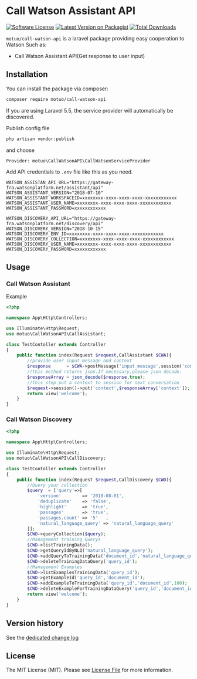 # Call Watson Assistant API

[![Software License](https://img.shields.io/badge/license-MIT-brightgreen.svg?style=flat-square)](LICENSE.md)
[![Latest Version on Packagist](https://img.shields.io/packagist/v/motuo/call-watson-api.svg?style=flat-square)](https://packagist.org/packages/motuo/call-watson-api)
[![Total Downloads](https://img.shields.io/packagist/dt/motuo/call-watson-api.svg?style=flat-square)](https://packagist.org/packages/motuo/call-watson-api)

`motuo/call-watson-api` is a laravel package providing easy cooperation to Watson
Such as:

- Call Watson Assistant API(Get response to user input)


## Installation

You can install the package via composer:

``` bash
composer require motuo/call-watson-api
```

If you are using Laravel 5.5, the service provider will automatically be discovered. 

Publish config file

```bash
php artisan vendor:publish
```
and choose

```
Provider: motuo\CallWatsonAPI\CallWatsonServiceProvider
```

Add API credentials to `.env` file like this as you need.

```env
WATSON_ASSISTAN_API_URL="https://gateway-fra.watsonplatform.net/assistant/api"
WATSON_ASSISTANT_VERSION="2018-07-10"
WATSON_ASSISTANT_WORKSPACEID=xxxxxxxx-xxxx-xxxx-xxxx-xxxxxxxxxxxx
WATSON_ASSISTANT_USER_NAME=xxxxxxxx-xxxx-xxxx-xxxx-xxxxxxxxxxxx
WATSON_ASSISTANT_PASSWORD=xxxxxxxxxxxx

WATSON_DISCOVERY_API_URL="https://gateway-fra.watsonplatform.net/discovery/api"
WATSON_DISCOVERY_VERSION="2018-10-15"
WATSON_DISCOVERY_ENV_ID=xxxxxxxx-xxxx-xxxx-xxxx-xxxxxxxxxxxx
WATSON_DISCOVERY_COLLECTION=xxxxxxxx-xxxx-xxxx-xxxx-xxxxxxxxxxxx
WATSON_DISCOVERY_USER_NAME=xxxxxxxx-xxxx-xxxx-xxxx-xxxxxxxxxxxx
WATSON_DISCOVERY_PASSWORD=xxxxxxxxxxxx
```

## Usage

### Call Watson Assistant
Example

```php
<?php

namespace App\Http\Controllers;

use Illuminate\Http\Request;
use motuo\CallWatsonAPI\CallAssistant;

class TestContoller extends Controller
{
    public function index(Request $request,CallAssistant $CWA){
        //provide user input message and context
        $response      = $CWA->postMessage('input message',session('context')?session('context'):[]);
        //this method returns json.If necessary,please json decode.
        $responseArray = json_decode($response,true);
        //this step put a context to session for next conversation
        $request->session()->put('context',$responseArray['context']);
        return view('welcome');
    }
}
```

### Call Watson Discovery
```php
<?php

namespace App\Http\Controllers;

use Illuminate\Http\Request;
use motuo\CallWatsonAPI\CallDiscovery;

class TestContoller extends Controller
{
    public function index(Request $request,CallDiscovery $CWD){
        //Query your collection
        $query  = ['query'=>[
            'version'        => '2018-08-01',
            'deduplicate'    => 'false',
            'highlight'      => 'true',
            'passages'       => 'true',
            'passages.count' => '5'   ,
            'natural_language_query' => 'natural_language_query'
        ]];
        $CWD->queryCollection($query);
        //Management training Querys
        $CWD->listTrainingData();
        $CWD->getQueryIdByNLQ('natural_language_query');
        $CWD->addQueryToTrainingData('document_id','natural_language_query',100);
        $CWD->deleteTrainingDataQuery('query_id');
        //Management Examples
        $CWD->listExamplesTrainingData('query_id');
        $CWD->getExampleId('query_id','document_id');
        $CWD->addExampleToTrainingData('query_id','document_id',100);
        $CWD->deleteExampleForTrainingDataQuery('query_id','document_id');
        return view('welcome');
    }
}
```

## Version history

See the [dedicated change log](CHANGELOG.md)

## License

The MIT License (MIT). Please see [License File](LICENSE) for more information.
